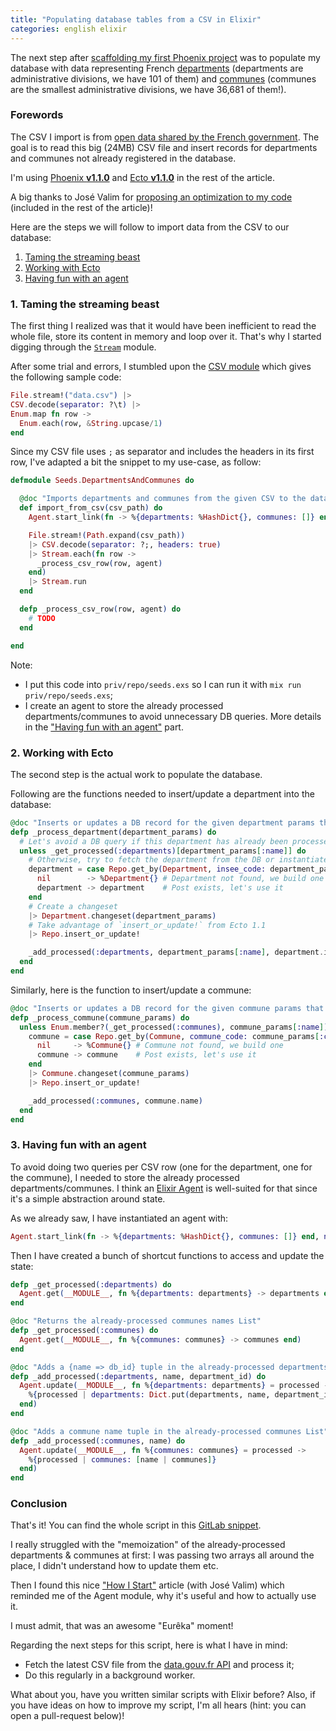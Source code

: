 ```yaml
---
title: "Populating database tables from a CSV in Elixir"
categories: english elixir
---
```


The next step after [scaffolding my first Phoenix project](/2015/10/22/scaffolding-a-phoenix-project) was to populate my database with data representing French [departments](https://en.wikipedia.org/wiki/Departments_of_France) (departments are administrative divisions, we have 101 of them) and [communes](https://en.wikipedia.org/wiki/Communes_of_France) (communes are the smallest administrative divisions, we have 36,681 of them!).

### Forewords

The CSV I import is from [open data shared by the French government](https://www.data.gouv.fr/fr/datasets/recensement-des-equipements-sportifs-espaces-et-sites-de-pratiques/). The goal is to read this big (24MB) CSV file and insert records for departments and communes not already registered in the database.

I'm using [Phoenix **v1.1.0**](http://hexdocs.pm/phoenix/1.1.0/Phoenix.html) and [Ecto **v1.1.0**](http://hexdocs.pm/ecto/1.1.0/Ecto.html) in the rest of the article.

A big thanks to José Valim for [proposing an optimization to my code](https://github.com/rymai/rymai.github.io/pull/1) (included in the rest of the article)!

Here are the steps we will follow to import data from the CSV to our database:

1. [Taming the streaming beast](#taming-the-streaming-beast)
2. [Working with Ecto](#working-with-ecto)
2. [Having fun with an agent](#having-fun-with-an-agent)

<a name="taming-the-streaming-beast"></a>
### 1. Taming the streaming beast

The first thing I realized was that it would have been inefficient to read the whole file, store its content in memory and loop over it. That's why I started digging through the [`Stream`](http://elixir-lang.org/docs/stable/elixir/Stream.html) module.

After some trial and errors, I stumbled upon the [CSV module](http://hexdocs.pm/csv/1.2.1/overview.html) which gives the following sample code:

```elixir
File.stream!("data.csv") |>
CSV.decode(separator: ?\t) |>
Enum.map fn row ->
  Enum.each(row, &String.upcase/1)
end
```

Since my CSV file uses `;` as separator and includes the headers in its first row, I've adapted a bit the snippet to my use-case, as follow:

```elixir
defmodule Seeds.DepartmentsAndCommunes do

  @doc "Imports departments and communes from the given CSV to the database"
  def import_from_csv(csv_path) do
    Agent.start_link(fn -> %{departments: %HashDict{}, communes: []} end, name: __MODULE__)

    File.stream!(Path.expand(csv_path))
    |> CSV.decode(separator: ?;, headers: true)
    |> Stream.each(fn row ->
      _process_csv_row(row, agent)
    end)
    |> Stream.run
  end

  defp _process_csv_row(row, agent) do
    # TODO
  end

end
```

Note:

- I put this code into `priv/repo/seeds.exs` so I can run it with `mix run priv/repo/seeds.exs`;
- I create an agent to store the already processed departments/communes to avoid unnecessary DB queries. More details in the ["Having fun with an agent"](#having-fun-with-an-agent) part.

<a name="working-with-ecto"></a>
### 2. Working with Ecto

The second step is the actual work to populate the database.

Following are the functions needed to insert/update a department into the database:

```elixir
@doc "Inserts or updates a DB record for the given department params that must contain the :name and :insee_code keys"
defp _process_department(department_params) do
  # Let's avoid a DB query if this department has already been processed
  unless _get_processed(:departments)[department_params[:name]] do
    # Otherwise, try to fetch the department from the DB or instantiate an empty record
    department = case Repo.get_by(Department, insee_code: department_params[:insee_code]) do
      nil        -> %Department{} # Department not found, we build one
      department -> department    # Post exists, let's use it
    end
    # Create a changeset
    |> Department.changeset(department_params)
    # Take advantage of `insert_or_update!` from Ecto 1.1
    |> Repo.insert_or_update!

    _add_processed(:departments, department_params[:name], department.id)
  end
end
```

Similarly, here is the function to insert/update a commune:

```elixir
@doc "Inserts or updates a DB record for the given commune params that must contain the :name, :commune_code and :department_id keys"
defp _process_commune(commune_params) do
  unless Enum.member?(_get_processed(:communes), commune_params[:name]) do
    commune = case Repo.get_by(Commune, commune_code: commune_params[:commune_code]) do
      nil     -> %Commune{} # Commune not found, we build one
      commune -> commune    # Post exists, let's use it
    end
    |> Commune.changeset(commune_params)
    |> Repo.insert_or_update!

    _add_processed(:communes, commune.name)
  end
end
```

<a name="having-fun-with-an-agent"></a>
### 3. Having fun with an agent

To avoid doing two queries per CSV row (one for the department, one for the commune), I needed to store the already processed departments/communes. I think an [Elixir Agent](http://elixir-lang.org/docs/stable/elixir/Agent.html) is well-suited for that since it's a simple abstraction around state.

As we already saw, I have instantiated an agent with:

```elixir
Agent.start_link(fn -> %{departments: %HashDict{}, communes: []} end, name: __MODULE__)
```

Then I have created a bunch of shortcut functions to access and update the state:

```elixir
defp _get_processed(:departments) do
  Agent.get(__MODULE__, fn %{departments: departments} -> departments end)
end

@doc "Returns the already-processed communes names List"
defp _get_processed(:communes) do
  Agent.get(__MODULE__, fn %{communes: communes} -> communes end)
end

@doc "Adds a {name => db_id} tuple in the already-processed departments HashDict"
defp _add_processed(:departments, name, department_id) do
  Agent.update(__MODULE__, fn %{departments: departments} = processed ->
    %{processed | departments: Dict.put(departments, name, department_id)}
  end)
end

@doc "Adds a commune name tuple in the already-processed communes List"
defp _add_processed(:communes, name) do
  Agent.update(__MODULE__, fn %{communes: communes} = processed ->
    %{processed | communes: [name | communes]}
  end)
end
```

### Conclusion

That's it! You can find the whole script in this [GitLab snippet](https://gitlab.com/snippets/11331).

I really struggled with the "memoization" of the already-processed departments & communes at first: I was
passing two arrays all around the place, I didn't understand how to update them etc.

Then I found this nice ["How I Start"](https://howistart.org/posts/elixir/1) article (with José Valim) which reminded me of the Agent module, why it's useful and how to actually use it.

I must admit, that was an awesome "Eurêka" moment!

Regarding the next steps for this script, here is what I have in mind:

- Fetch the latest CSV file from the [data.gouv.fr API](https://www.data.gouv.fr/api/1/datasets/recensement-des-equipements-sportifs-espaces-et-sites-de-pratiques/) and process it;
- Do this regularly in a background worker.

What about you, have you written similar scripts with Elixir before? Also, if you have ideas on how to improve my script, I'm all hears (hint: you can open a pull-request below)!
